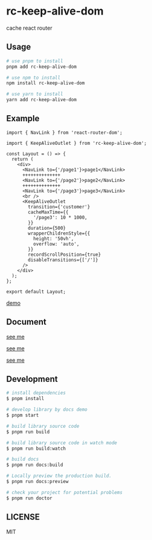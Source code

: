 # rc-keep-alive-dom

cache react router

## Usage

```bash
# use pnpm to install
pnpm add rc-keep-alive-dom

# use npm to install
npm install rc-keep-alive-dom

# use yarn to install
yarn add rc-keep-alive-dom

```

## Example

```tsx
import { NavLink } from 'react-router-dom';

import { KeepAliveOutlet } from 'rc-keep-alive-dom';

const Layout = () => {
  return (
    <div>
      <NavLink to={'/page1'}>page1</NavLink>
      ++++++++++++++
      <NavLink to={'/page2'}>page2</NavLink>
      ++++++++++++++
      <NavLink to={'/page3'}>page3</NavLink>
      <br />
      <KeepAliveOutlet
        transition={'customer'}
        cacheMaxTime={{
          '/page3': 10 * 1000,
        }}
        duration={500}
        wrapperChildrenStyle={{
          height: '50vh',
          overflow: 'auto',
        }}
        recordScrollPosition={true}
        disableTransitions={['/']}
      />
    </div>
  );
};

export default Layout;
```

[demo](https://codesandbox.io/p/sandbox/7gqc3m?file=%2Fsrc%2Flayout%2FLayout.tsx)

## Document

[see me](https://anycloud666.github.io/rc-keep-alive-dom)

[see me](https://anycloud666.github.io/rc-keep-alive-dom)

[see me](https://anycloud666.github.io/rc-keep-alive-dom)

## Development

```bash
# install dependencies
$ pnpm install

# develop library by docs demo
$ pnpm start

# build library source code
$ pnpm run build

# build library source code in watch mode
$ pnpm run build:watch

# build docs
$ pnpm run docs:build

# Locally preview the production build.
$ pnpm run docs:preview

# check your project for potential problems
$ pnpm run doctor
```

## LICENSE

MIT
